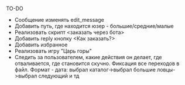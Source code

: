 TO-DO

- Сообщение изменять edit_message
- Добавить путь, где находится юзер - большие/средние/малые
- Реализовать скрипт <заказать через бота>
- Добавить reply кнопку <Как заказать?>
- Добавить избранное
- Реализовать игру "Царь горы"
- Следить за пользователем, какие действия он делает, где отваливается, где становится скучно. Фиксация все переходов в файл. Формат - дата: выбрал каталог->выбрал большие ловцы->выбрал следующий и тд